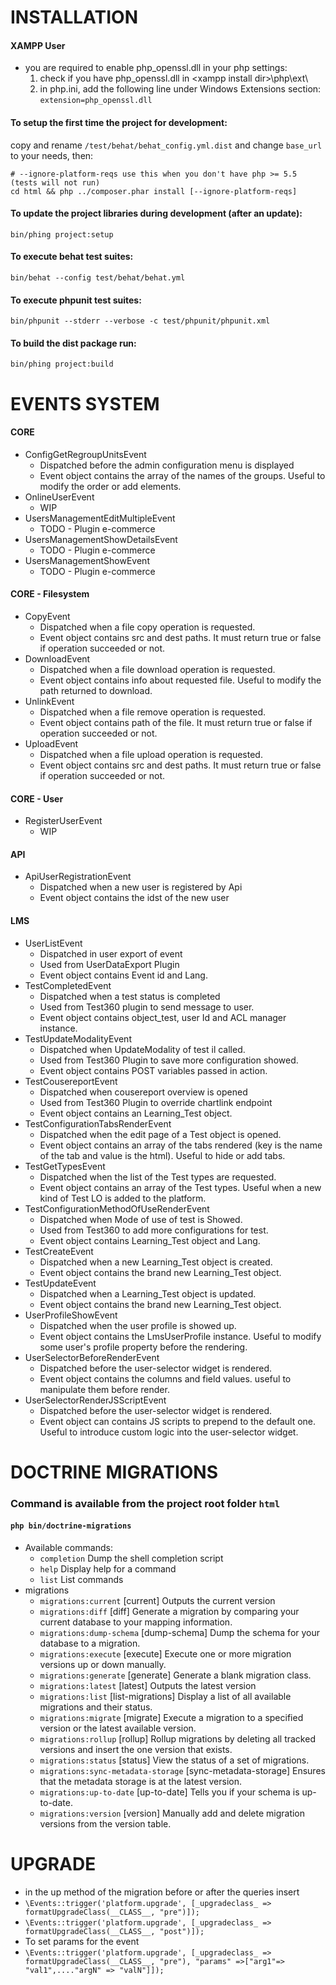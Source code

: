 # INSTALLATION

#### XAMPP User
* you are required to enable php_openssl.dll in your php settings:
  1) check if you have php_openssl.dll in \<xampp install dir>\php\ext\
  2) in php.ini, add the following line under Windows Extensions section: `extension=php_openssl.dll`

#### To setup the first time the project for development:

copy and rename `/test/behat/behat_config.yml.dist` and change `base_url` to your needs, then:

    # --ignore-platform-reqs use this when you don't have php >= 5.5 (tests will not run)
    cd html && php ../composer.phar install [--ignore-platform-reqs]

#### To update the project libraries during development (after an update):

    bin/phing project:setup

#### To execute behat test suites:

    bin/behat --config test/behat/behat.yml

#### To execute phpunit test suites:

    bin/phpunit --stderr --verbose -c test/phpunit/phpunit.xml

#### To build the dist package run:

    bin/phing project:build


# EVENTS SYSTEM
#### CORE
* ConfigGetRegroupUnitsEvent
  * Dispatched before the admin configuration menu is displayed
  * Event object contains the array of the names of the groups. Useful to modify the order or add elements.
* OnlineUserEvent
  * WIP
* UsersManagementEditMultipleEvent
  * TODO - Plugin e-commerce
* UsersManagementShowDetailsEvent
  * TODO - Plugin e-commerce
* UsersManagementShowEvent
  * TODO - Plugin e-commerce  

#### CORE - Filesystem
* CopyEvent
  * Dispatched when a file copy operation is requested.
  * Event object contains src and dest paths. It must return true or false if operation succeeded or not.
* DownloadEvent
  * Dispatched when a file download operation is requested.
  * Event object contains info about requested file. Useful to modify the path returned to download.
* UnlinkEvent  
  * Dispatched when a file remove operation is requested.
  * Event object contains path of the file. It must return true or false if operation succeeded or not.
* UploadEvent
  * Dispatched when a file upload operation is requested.
  * Event object contains src and dest paths. It must return true or false if operation succeeded or not.

#### CORE - User
* RegisterUserEvent
  * WIP

#### API
* ApiUserRegistrationEvent
  * Dispatched when a new user is registered by Api
  * Event object contains the idst of the new user

#### LMS  
* UserListEvent
  * Dispatched in user export of event
  * Used from UserDataExport Plugin
  * Event object contains Event id and Lang.
* TestCompletedEvent  
  * Dispatched when a test status is completed
  * Used from Test360 plugin to send message to user.
  * Event object contains object_test, user Id and ACL manager instance.
* TestUpdateModalityEvent
  * Dispatched when UpdateModality of test il called.
  * Used from Test360 Plugin to save more configuration showed.
  * Event object contains POST variables passed in action.
* TestCousereportEvent
  * Dispatched when cousereport overview is opened
  * Used from Test360 Plugin to override chartlink endpoint
  * Event object contains an Learning_Test object.
* TestConfigurationTabsRenderEvent
  * Dispatched when the edit page of a Test object is opened.
  * Event object contains an array of the tabs rendered (key is the name of the tab and value is the html). Useful to hide or add tabs.
* TestGetTypesEvent
  * Dispatched when the list of the Test types are requested. 
  * Event object contains an array of the Test types. Useful when a new kind of Test LO is added to the platform.
* TestConfigurationMethodOfUseRenderEvent
  * Dispatched when Mode of use of test is Showed.
  * Used from Test360 to add more configurations for test.
  * Event object contains Learning_Test object and Lang.
* TestCreateEvent
  * Dispatched when a new Learning_Test object is created.
  * Event object contains the brand new Learning_Test object.
* TestUpdateEvent
  * Dispatched when a Learning_Test object is updated.
  * Event object contains the brand new Learning_Test object.
* UserProfileShowEvent
  * Dispatched when the user profile is showed up.
  * Event object contains the LmsUserProfile instance. Useful to modify some user's profile property before the rendering.
* UserSelectorBeforeRenderEvent
  * Dispatched before the user-selector widget is rendered.
  * Event object contains the columns and field values. useful to manipulate them before render.
* UserSelectorRenderJSScriptEvent
  * Dispatched before the user-selector widget is rendered.
  * Event object can contains JS scripts to prepend to the default one. Useful to introduce custom logic into the user-selector widget.


# DOCTRINE MIGRATIONS
### Command is available from the project root folder `html`

#### `php bin/doctrine-migrations`

* Available commands:
  * `completion`                        Dump the shell completion script
  * `help`                              Display help for a command
  * `list`                              List commands
* migrations
  * `migrations:current`                [current] Outputs the current version
  * `migrations:diff`                   [diff] Generate a migration by comparing your current database to your mapping information.
  * `migrations:dump-schema`            [dump-schema] Dump the schema for your database to a migration.
  * `migrations:execute`                [execute] Execute one or more migration versions up or down manually.
  * `migrations:generate`               [generate] Generate a blank migration class.
  * `migrations:latest`                 [latest] Outputs the latest version
  * `migrations:list`                   [list-migrations] Display a list of all available migrations and their status.
  * `migrations:migrate`                [migrate] Execute a migration to a specified version or the latest available version.
  * `migrations:rollup`                 [rollup] Rollup migrations by deleting all tracked versions and insert the one version that exists.
  * `migrations:status`                 [status] View the status of a set of migrations.
  * `migrations:sync-metadata-storage`  [sync-metadata-storage] Ensures that the metadata storage is at the latest version.
  * `migrations:up-to-date`             [up-to-date] Tells you if your schema is up-to-date.
  * `migrations:version`                [version] Manually add and delete migration versions from the version table.




# UPGRADE
* in the up method of the migration before or after the queries insert
* `\Events::trigger('platform.upgrade', [_upgradeclass_ => formatUpgradeClass(__CLASS__, "pre")]);`
* `\Events::trigger('platform.upgrade', [_upgradeclass_ => formatUpgradeClass(__CLASS__, "post")]);`
* To set params for the event
* `\Events::trigger('platform.upgrade', [_upgradeclass_ => formatUpgradeClass(__CLASS__, "pre"), "params" =>["arg1"=> "val1",...."argN" => "valN"]]);`


